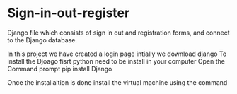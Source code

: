 # Sign-in-out-register
Django file which consists of sign in  out and registration forms, and connect to the Django database.

In this project we have created a login page intially we download django
To install the Djoago fisrt python need to be install in your computer
Open the Command prompt 
pip install Django

Once the installaltion is done 
install the virtual machine using the command
